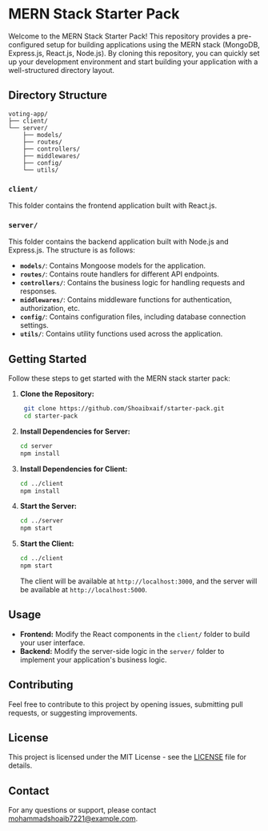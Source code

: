 # MERN Stack Starter Pack

Welcome to the MERN Stack Starter Pack! This repository provides a pre-configured setup for building applications using the MERN stack (MongoDB, Express.js, React.js, Node.js). By cloning this repository, you can quickly set up your development environment and start building your application with a well-structured directory layout.

## Directory Structure

```
voting-app/
├── client/
└── server/
    ├── models/
    ├── routes/
    ├── controllers/
    ├── middlewares/
    ├── config/
    └── utils/
```

### `client/`

This folder contains the frontend application built with React.js.

### `server/`

This folder contains the backend application built with Node.js and Express.js. The structure is as follows:

- **`models/`**: Contains Mongoose models for the application.
- **`routes/`**: Contains route handlers for different API endpoints.
- **`controllers/`**: Contains the business logic for handling requests and responses.
- **`middlewares/`**: Contains middleware functions for authentication, authorization, etc.
- **`config/`**: Contains configuration files, including database connection settings.
- **`utils/`**: Contains utility functions used across the application.

## Getting Started

Follow these steps to get started with the MERN stack starter pack:

1. **Clone the Repository:**
   ```bash
    git clone https://github.com/Shoaibxaif/starter-pack.git
    cd starter-pack
   ```

2. **Install Dependencies for Server:**
   ```bash
   cd server
   npm install
   ```

3. **Install Dependencies for Client:**
   ```bash
   cd ../client
   npm install
   ```

4. **Start the Server:**
   ```bash
   cd ../server
   npm start
   ```

5. **Start the Client:**
   ```bash
   cd ../client
   npm start
   ```

   The client will be available at `http://localhost:3000`, and the server will be available at `http://localhost:5000`.

## Usage

- **Frontend:** Modify the React components in the `client/` folder to build your user interface.
- **Backend:** Modify the server-side logic in the `server/` folder to implement your application's business logic.

## Contributing

Feel free to contribute to this project by opening issues, submitting pull requests, or suggesting improvements.

## License

This project is licensed under the MIT License - see the [LICENSE](LICENSE) file for details.

## Contact

For any questions or support, please contact [mohammadshoaib7221@example.com](mailto:mohammadshoaib7221@gmail.com).

